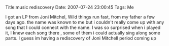 Title:music rediscovery
Date: 2007-07-24 23:00:45
Tags: Me

I got an LP from Joni Mitchel, Wild things run fast, from my father a few days
ago. the name was known to me but i couldn't really come up with any song that
I could connect with the name. I was so surprised when i played it, I knew
each song there , some of them i could actually sing along some parts. I guess
im having a rediscovery of Joni Mitchell period coming up

